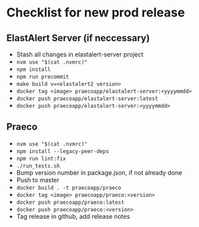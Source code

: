 # Checklist for new prod release

## ElastAlert Server (if neccessary)

- Stash all changes in elastalert-server project
- `nvm use "$(cat .nvmrc)"`
- `npm install`
- `npm run precommit`
- `make build v=<elastalert2 version>`
- `docker tag <image> praecoapp/elastalert-server:<yyyymmdd>`
- `docker push praecoapp/elastalert-server:latest`
- `docker push praecoapp/elastalert-server:<yyyymmdd>`

## Praeco

- `nvm use "$(cat .nvmrc)"`
- `npm install --legacy-peer-deps`
- `npm run lint:fix`
- `./run_tests.sh`
- Bump version number in package.json, if not already done
- Push to master
- `docker build . -t praecoapp/praeco`
- `docker tag <image> praecoapp/praeco:<version>`
- `docker push praecoapp/praeco:latest`
- `docker push praecoapp/praeco:<version>`
- Tag release in github, add release notes
